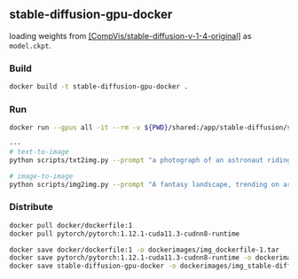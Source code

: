 ## stable-diffusion-gpu-docker

loading weights from [[CompVis/stable-diffusion-v-1-4-original]](https://huggingface.co/CompVis/stable-diffusion-v-1-4-original) as `model.ckpt`.

### Build

```bash
docker build -t stable-diffusion-gpu-docker .
```

### Run

```bash
docker run --gpus all -it --rm -v ${PWD}/shared:/app/stable-diffusion/shared stable-diffusion-gpu-docker /bin/bash

---
# text-to-image
python scripts/txt2img.py --prompt "a photograph of an astronaut riding a horse" --plms --n_samples 1 --skip_grid --outdir shared/outputs/txt2img-samples

# image-to-image
python scripts/img2img.py --prompt "A fantasy landscape, trending on artstation" --init-img shared/inputs/sketch-mountains-input.jpg --strength 0.8 --outdir shared/outputs/img2img-samples
```

### Distribute

```bash
docker pull docker/dockerfile:1
docker pull pytorch/pytorch:1.12.1-cuda11.3-cudnn8-runtime

docker save docker/dockerfile:1 -o dockerimages/img_dockerfile-1.tar
docker save pytorch/pytorch:1.12.1-cuda11.3-cudnn8-runtime -o dockerimages/img_pytorch-cuda-runtime.tar
docker save stable-diffusion-gpu-docker -o dockerimages/img_stable-diffusion-gpu-docker.tar
```